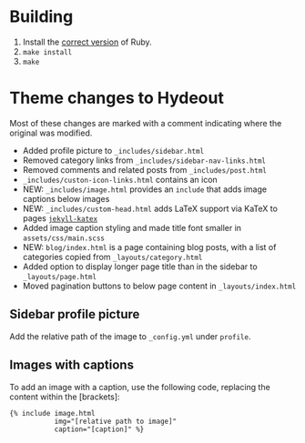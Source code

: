 # Building
1. Install the [correct version](https://pages.github.com/versions/) of Ruby.
2. `make install`
3. `make`

# Theme changes to Hydeout
Most of these changes are marked with a comment indicating where the original was modified.
* Added profile picture to `_includes/sidebar.html`
* Removed category links from `_includes/sidebar-nav-links.html`
* Removed comments and related posts from `_includes/post.html`
* `_includes/custon-icon-links.html` contains an icon
* NEW: `_includes/image.html` provides an `include` that adds image captions below images
* NEW: `_includes/custom-head.html` adds LaTeX support via KaTeX to pages [`jekyll-katex`](https://github.com/linjer/jekyll-katex)
* Added image caption styling and made title font smaller in `assets/css/main.scss`
* NEW: `blog/index.html` is a page containing blog posts, with a list of categories copied from `_layouts/category.html`
* Added option to display longer page title than in the sidebar to `_layouts/page.html`
* Moved pagination buttons to below page content in `_layouts/index.html`

## Sidebar profile picture
Add the relative path of the image to `_config.yml` under `profile`.

## Images with captions
To add an image with a caption, use the following code, replacing the content within the [brackets]:

```liquid
{% include image.html
           img="[relative path to image]"
           caption="[caption]" %}
```